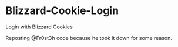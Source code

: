 # Blizzard-Cookie-Login
Login with Blizzard Cookies


Reposting @Fr0st3h code because he took it down for some reason.

